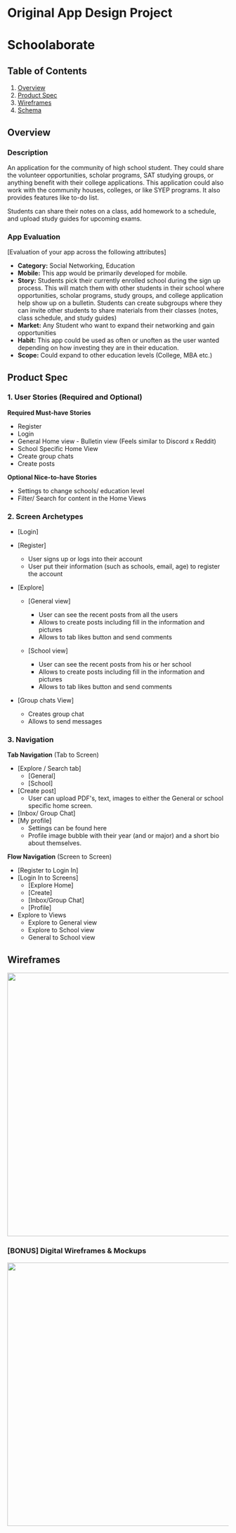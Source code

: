 Original App Design Project
===

# Schoolaborate

## Table of Contents
1. [Overview](#Overview)
1. [Product Spec](#Product-Spec)
1. [Wireframes](#Wireframes)
2. [Schema](#Schema)

## Overview
### Description
An application for the community of high school student. They could share the volunteer opportunities, scholar programs, SAT studying groups, or anything benefit with their college applications. This application could also work with the community houses, colleges, or like SYEP programs. It also provides features like to-do list. 

Students can share their notes on a class, add homework to a schedule, and upload study guides for upcoming exams.

### App Evaluation
[Evaluation of your app across the following attributes]
- **Category:** Social Networking, Education
- **Mobile:** This app would be primarily developed for mobile.
- **Story:** Students pick their currently enrolled school during the sign up process. This will match them with other students in their school where opportunities, scholar programs, study groups, and college application help show up on a bulletin. Students can create subgroups where they can invite other students to share materials from their classes (notes, class schedule, and study guides)
- **Market:** Any Student who want to expand their networking and gain opportunities
- **Habit:** This app could be used as often or unoften as the user wanted depending on how investing they are in their education.
- **Scope:** Could expand to other education levels (College, MBA etc.)


## Product Spec

### 1. User Stories (Required and Optional)

**Required Must-have Stories**

* Register
* Login
* General Home view - Bulletin view (Feels similar to Discord x Reddit)
* School Specific Home View
* Create group chats
* Create posts

**Optional Nice-to-have Stories**

* Settings to change schools/ education level
* Filter/ Search for content in the Home Views

### 2. Screen Archetypes

* [Login]
* [Register]
   * User signs up or logs into their account
   * User put their information (such as schools, email, age) to register the account
* [Explore]
   * [General view]
       * User can see the recent posts from all the users
       * Allows to create posts including fill in the information and pictures
       *  Allows to tab likes button and send comments
    
   * [School view]
       * User can see the recent posts from his or her school
       * Allows to create posts including fill in the information and pictures
       * Allows to tab likes button and send comments
     
* [Group chats View]
   * Creates group chat
   * Allows to send messages 

### 3. Navigation

**Tab Navigation** (Tab to Screen)

* [Explore / Search tab]
    * [General]
    * [School]
* [Create post]
    * User can upload PDF's, text, images to either the General or school specific home screen.
* [Inbox/ Group Chat]
* [My profile]
    * Settings can be found here
    * Profile image bubble with their year (and or major) and a short bio about themselves.

**Flow Navigation** (Screen to Screen)

* [Register to Login In]
* [Login In to Screens]
   * [Explore Home]
   * [Create]
   * [Inbox/Group Chat]
   * [Profile]
* Explore to Views
    * Explore to General view
    * Explore to School view
    * General to School view

## Wireframes
<img src="PHOTO-2022-04-09-12-04-48.jpg" width=600>

### [BONUS] Digital Wireframes & Mockups
<img src="Schoolaborate.png" width=600>
